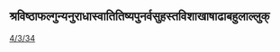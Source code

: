 ## श्रविष्ठाफल्गुन्यनुराधास्वातितिष्यपुनर्वसुहस्तविशाखाषाढाबहुलाल्लुक् 
 [4/3/34](https://ashtadhyayi.com/sutraani/4/3/34)